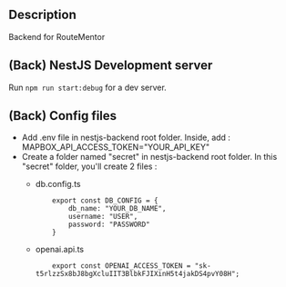 
## Description

Backend for RouteMentor

## (Back) NestJS Development server

Run `npm run start:debug` for a dev server.

## (Back) Config files

* Add .env file in nestjs-backend root folder. Inside, add : MAPBOX_API_ACCESS_TOKEN="YOUR_API_KEY"
* Create a folder named "secret" in nestjs-backend root folder. In this "secret" folder, you'll create 2 files :
    * db.config.ts
        ```
            export const DB_CONFIG = {
                db_name: "YOUR_DB_NAME",
                username: "USER",
                password: "PASSWORD"
            }
        ```

    * openai.api.ts
        ```
            export const OPENAI_ACCESS_TOKEN = "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";
        ```